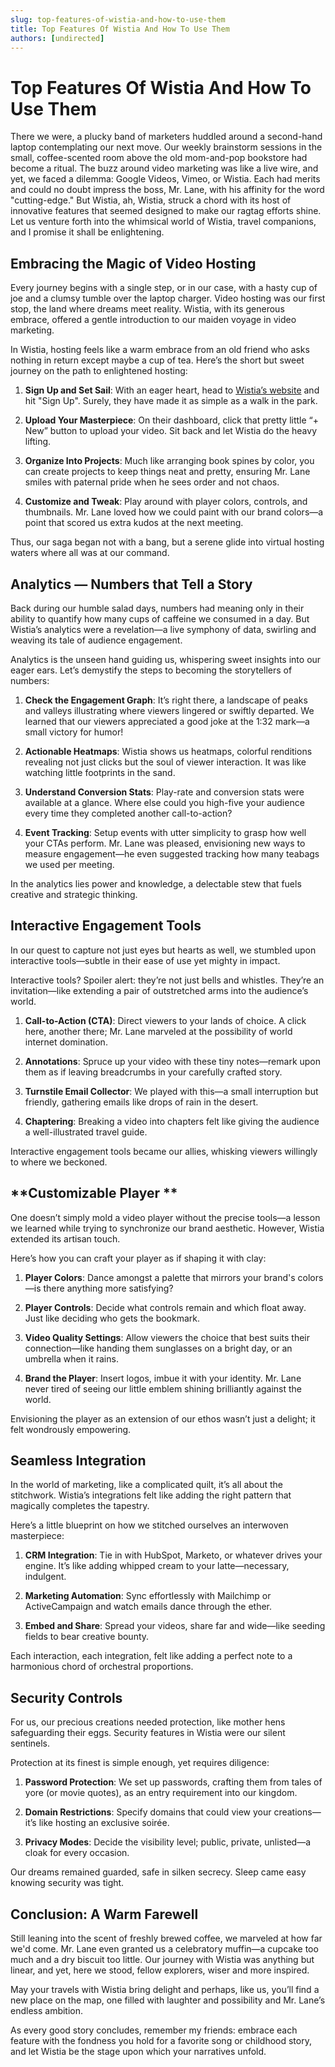 ```yaml
---
slug: top-features-of-wistia-and-how-to-use-them
title: Top Features Of Wistia And How To Use Them
authors: [undirected]
---
```



# Top Features Of Wistia And How To Use Them

There we were, a plucky band of marketers huddled around a second-hand laptop contemplating our next move. Our weekly brainstorm sessions in the small, coffee-scented room above the old mom-and-pop bookstore had become a ritual. The buzz around video marketing was like a live wire, and yet, we faced a dilemma: Google Videos, Vimeo, or Wistia. Each had merits and could no doubt impress the boss, Mr. Lane, with his affinity for the word "cutting-edge." But Wistia, ah, Wistia, struck a chord with its host of innovative features that seemed designed to make our ragtag efforts shine. Let us venture forth into the whimsical world of Wistia, travel companions, and I promise it shall be enlightening.

## **Embracing the Magic of Video Hosting**

Every journey begins with a single step, or in our case, with a hasty cup of joe and a clumsy tumble over the laptop charger. Video hosting was our first stop, the land where dreams meet reality. Wistia, with its generous embrace, offered a gentle introduction to our maiden voyage in video marketing.

In Wistia, hosting feels like a warm embrace from an old friend who asks nothing in return except maybe a cup of tea. Here’s the short but sweet journey on the path to enlightened hosting:

1. **Sign Up and Set Sail**: With an eager heart, head to [Wistia’s website](https://wistia.com/) and hit "Sign Up". Surely, they have made it as simple as a walk in the park.
   
2. **Upload Your Masterpiece**: On their dashboard, click that pretty little “+ New” button to upload your video. Sit back and let Wistia do the heavy lifting.

3. **Organize Into Projects**: Much like arranging book spines by color, you can create projects to keep things neat and pretty, ensuring Mr. Lane smiles with paternal pride when he sees order and not chaos.

4. **Customize and Tweak**: Play around with player colors, controls, and thumbnails. Mr. Lane loved how we could paint with our brand colors—a point that scored us extra kudos at the next meeting.

Thus, our saga began not with a bang, but a serene glide into virtual hosting waters where all was at our command.

## **Analytics — Numbers that Tell a Story**

Back during our humble salad days, numbers had meaning only in their ability to quantify how many cups of caffeine we consumed in a day. But Wistia’s analytics were a revelation—a live symphony of data, swirling and weaving its tale of audience engagement.

Analytics is the unseen hand guiding us, whispering sweet insights into our eager ears. Let’s demystify the steps to becoming the storytellers of numbers:

1. **Check the Engagement Graph**: It’s right there, a landscape of peaks and valleys illustrating where viewers lingered or swiftly departed. We learned that our viewers appreciated a good joke at the 1:32 mark—a small victory for humor!

2. **Actionable Heatmaps**: Wistia shows us heatmaps, colorful renditions revealing not just clicks but the soul of viewer interaction. It was like watching little footprints in the sand.

3. **Understand Conversion Stats**: Play-rate and conversion stats were available at a glance. Where else could you high-five your audience every time they completed another call-to-action?

4. **Event Tracking**: Setup events with utter simplicity to grasp how well your CTAs perform. Mr. Lane was pleased, envisioning new ways to measure engagement—he even suggested tracking how many teabags we used per meeting. 

In the analytics lies power and knowledge, a delectable stew that fuels creative and strategic thinking.

## **Interactive Engagement Tools**

In our quest to capture not just eyes but hearts as well, we stumbled upon interactive tools—subtle in their ease of use yet mighty in impact.

Interactive tools? Spoiler alert: they’re not just bells and whistles. They’re an invitation—like extending a pair of outstretched arms into the audience’s world.

1. **Call-to-Action (CTA)**: Direct viewers to your lands of choice. A click here, another there; Mr. Lane marveled at the possibility of world internet domination.

2. **Annotations**: Spruce up your video with these tiny notes—remark upon them as if leaving breadcrumbs in your carefully crafted story.

3. **Turnstile Email Collector**: We played with this—a small interruption but friendly, gathering emails like drops of rain in the desert.

4. **Chaptering**: Breaking a video into chapters felt like giving the audience a well-illustrated travel guide.

Interactive engagement tools became our allies, whisking viewers willingly to where we beckoned.

## **Customizable Player **

One doesn’t simply mold a video player without the precise tools—a lesson we learned while trying to synchronize our brand aesthetic. However, Wistia extended its artisan touch.

Here’s how you can craft your player as if shaping it with clay:

1. **Player Colors**: Dance amongst a palette that mirrors your brand's colors—is there anything more satisfying?

2. **Player Controls**: Decide what controls remain and which float away. Just like deciding who gets the bookmark.

3. **Video Quality Settings**: Allow viewers the choice that best suits their connection—like handing them sunglasses on a bright day, or an umbrella when it rains.

4. **Brand the Player**: Insert logos, imbue it with your identity. Mr. Lane never tired of seeing our little emblem shining brilliantly against the world.

Envisioning the player as an extension of our ethos wasn’t just a delight; it felt wondrously empowering.

## **Seamless Integration**

In the world of marketing, like a complicated quilt, it’s all about the stitchwork. Wistia’s integrations felt like adding the right pattern that magically completes the tapestry.

Here’s a little blueprint on how we stitched ourselves an interwoven masterpiece:

1. **CRM Integration**: Tie in with HubSpot, Marketo, or whatever drives your engine. It’s like adding whipped cream to your latte—necessary, indulgent.

2. **Marketing Automation**: Sync effortlessly with Mailchimp or ActiveCampaign and watch emails dance through the ether.

3. **Embed and Share**: Spread your videos, share far and wide—like seeding fields to bear creative bounty.

Each interaction, each integration, felt like adding a perfect note to a harmonious chord of orchestral proportions.

## **Security Controls**

For us, our precious creations needed protection, like mother hens safeguarding their eggs. Security features in Wistia were our silent sentinels.

Protection at its finest is simple enough, yet requires diligence:

1. **Password Protection**: We set up passwords, crafting them from tales of yore (or movie quotes), as an entry requirement into our kingdom.

2. **Domain Restrictions**: Specify domains that could view your creations—it’s like hosting an exclusive soirée.

3. **Privacy Modes**: Decide the visibility level; public, private, unlisted—a cloak for every occasion.

Our dreams remained guarded, safe in silken secrecy. Sleep came easy knowing security was tight.

## **Conclusion: A Warm Farewell**

Still leaning into the scent of freshly brewed coffee, we marveled at how far we'd come. Mr. Lane even granted us a celebratory muffin—a cupcake too much and a dry biscuit too little. Our journey with Wistia was anything but linear, and yet, here we stood, fellow explorers, wiser and more inspired.

May your travels with Wistia bring delight and perhaps, like us, you’ll find a new place on the map, one filled with laughter and possibility and Mr. Lane’s endless ambition.

As every good story concludes, remember my friends: embrace each feature with the fondness you hold for a favorite song or childhood story, and let Wistia be the stage upon which your narratives unfold.